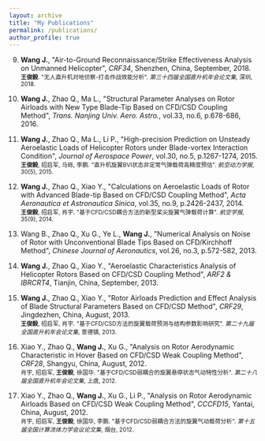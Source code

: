 ```yaml
---
layout: archive
title: "My Publications"
permalink: /publications/
author_profile: true
---
```


9. **Wang J.**, &quot;Air-to-Ground Reconnaissance/Strike Effectiveness Analysis on Unmanned Helicopter&quot;, *CRF34*, Shenzhen, China, September, 2018.  
<small>**王俊毅**. &quot;无人直升机对地侦察-打击作战效能分析&quot;. *第三十四届全国直升机年会论文集*, 深圳, 2018.</small> 

8. **Wang J.**, Zhao Q., Ma L., &quot;Structural Parameter Analyses on Rotor Airloads with New Type Blade-Tip Based on CFD/CSD Coupling Method&quot;, *Trans. Nanjing Univ. Aero. Astro.*, vol.33, no.6, p.678-686, 2016.

7. **Wang J.**, Zhao Q., Ma L., Li P., &quot;High-precision Prediction on Unsteady Aeroelastic Loads of Helicopter Rotors under Blade-vortex Interaction Condition&quot;, *Journal of Aerospace Power*, vol.30, no.5, p.1267-1274, 2015.  
<small>**王俊毅**, 招启军, 马砾, 李鹏. &quot;直升机旋翼BVI状态非定常气弹载荷高精度预估&quot;. *航空动力学报*, 30(5), 2015.</small> 

6. **Wang J.**, Zhao Q., Xiao Y., &quot;Calculations on Aeroelastic Loads of Rotor with Advanced Blade-tip Based on CFD/CSD Coupling Method&quot;, *Acta Aeronautica et Astronautica Sinica*, vol.35, no.9, p.2426-2437, 2014.  
<small>**王俊毅**, 招启军, 肖宇. &quot;基于CFD/CSD耦合方法的新型桨尖旋翼气弹载荷计算&quot;. *航空学报*, 35(9), 2014.</small> 

5. Wang B., Zhao Q., Xu G., Ye L., **Wang J.**, &quot;Numerical Analysis on Noise of Rotor with Unconventional Blade Tips Based on CFD/Kirchhoff Method&quot;, *Chinese Journal of Aeronautics*, vol.26, no.3, p.572-582, 2013.

4. **Wang J.**, Zhao Q., Xiao Y., &quot;Aeroelastic Characteristics Analysis of Helicopter Rotors Based on CFD/CSD Coupling Method&quot;, *ARF2 & IBRCRT4*, Tianjin, China, September, 2013.

3. **Wang J.**, Zhao Q., Xiao Y., &quot;Rotor Airloads Prediction and Effect Analysis of Blade Structural Parameters Based on CFD/CSD Method&quot;, *CRF29*, Jingdezhen, China, August, 2013.  
<small>**王俊毅**, 招启军, 肖宇. &quot;基于CFD/CSD方法的旋翼载荷预测与结构参数影响研究&quot;. *第二十九届全国直升机年会论文集*, 景德镇, 2013.</small> 

2. Xiao Y., Zhao Q., **Wang J.**, Xu G., &quot;Analysis on Rotor Aerodynamic Characteristic in Hover Based on CFD/CSD Weak Coupling Method&quot;, *CRF28*, Shangyu, China, August, 2012.  
<small>肖宇, 招启军, **王俊毅**, 徐国华. &quot;基于CFD/CSD弱耦合的旋翼悬停状态气动特性分析&quot;. *第二十八届全国直升机年会论文集*, 上虞, 2012.</small> 

1. Xiao Y., Zhao Q., **Wang J.**, Xu G., Li P., &quot;Analysis on Rotor Aerodynamic Airloads Based on CFD/CSD Weak Coupling Method&quot;, *CCCFD15*, Yantai, China, August, 2012.  
<small>肖宇, 招启军, **王俊毅**, 徐国华, 李鹏. &quot;基于CFD/CSD弱耦合方法的旋翼气动载荷分析&quot;. *第十五届全国计算流体力学会议论文集*, 烟台, 2012. </small> 